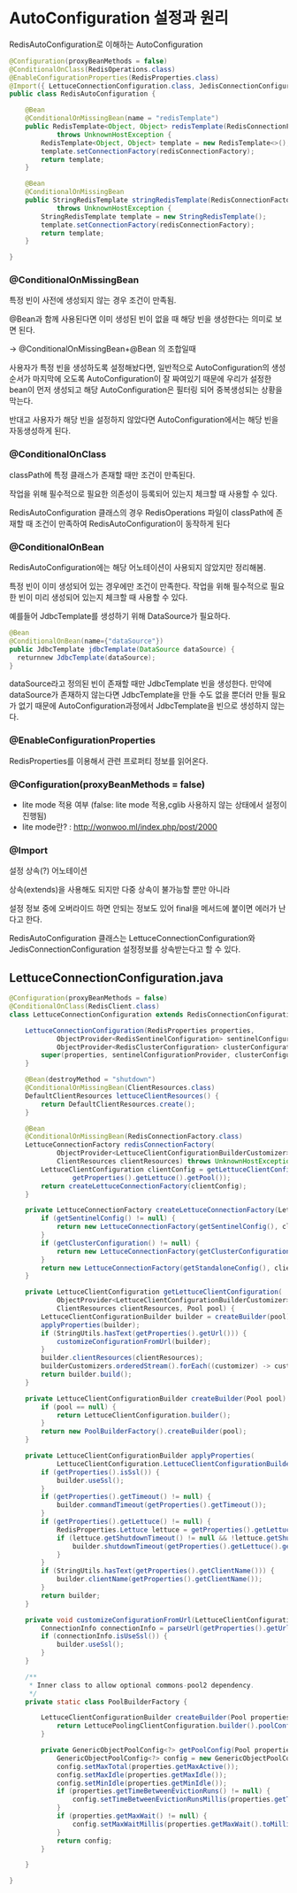 # AutoConfiguration 설정과 원리

RedisAutoConfiguration로 이해하는 AutoConfiguration 

```java
@Configuration(proxyBeanMethods = false)
@ConditionalOnClass(RedisOperations.class)
@EnableConfigurationProperties(RedisProperties.class)
@Import({ LettuceConnectionConfiguration.class, JedisConnectionConfiguration.class })
public class RedisAutoConfiguration {

	@Bean
	@ConditionalOnMissingBean(name = "redisTemplate")
	public RedisTemplate<Object, Object> redisTemplate(RedisConnectionFactory redisConnectionFactory)
			throws UnknownHostException {
		RedisTemplate<Object, Object> template = new RedisTemplate<>();
		template.setConnectionFactory(redisConnectionFactory);
		return template;
	}

	@Bean
	@ConditionalOnMissingBean
	public StringRedisTemplate stringRedisTemplate(RedisConnectionFactory redisConnectionFactory)
			throws UnknownHostException {
		StringRedisTemplate template = new StringRedisTemplate();
		template.setConnectionFactory(redisConnectionFactory);
		return template;
	}

}
```

### @ConditionalOnMissingBean

특정 빈이 사전에 생성되지 않는 경우 조건이 만족됨.

@Bean과 함께 사용된다면 이미 생성된 빈이 없을 때 해당 빈을 생성한다는 의미로 보면 된다.

-> @ConditionalOnMissingBean+@Bean 의 조합일때

사용자가 특정 빈을 생성하도록 설정해놨다면, 일반적으로 AutoConfiguration의 생성 순서가 마지막에 오도록 AutoConfiguration이 잘 짜여있기 때문에 우리가 설정한 bean이 먼저 생성되고 해당 AutoConfiguration은 필터링 되어 중복생성되는 상황을 막는다.

반대고 사용자가 해당 빈을 설정하지 않았다면 AutoConfiguration에서는 해당 빈을 자동생성하게 된다.



### @ConditionalOnClass

classPath에 특정 클래스가 존재할 때만 조건이 만족된다.

작업을 위해 필수적으로 필요한 의존성이 등록되어 있는지 체크할 때 사용할 수 있다.

RedisAutoConfiguration 클래스의 경우 RedisOperations 파일이 classPath에 존재할 때 조건이 만족하여 RedisAutoConfiguration이 동작하게 된다

### @ConditionalOnBean

RedisAutoConfiguration에는 해당 어노테이션이 사용되지 않았지만 정리해봄.

특정 빈이 이미 생성되어 있는 경우에만 조건이 만족한다. 작업을 위해 필수적으로 필요한 빈이 미리 생성되어 있는지 체크할 때 사용할 수 있다.

예를들어 JdbcTemplate를 생성하기 위해 DataSource가 필요하다.

```java
@Bean 
@ConditionalOnBean(name={"dataSource"}) 
public JdbcTemplate jdbcTemplate(DataSource dataSource) {
  returnnew JdbcTemplate(dataSource); 
}
```

dataSource라고 정의된 빈이 존재할 때만 JdbcTemplate 빈을 생성한다. 만약에 dataSource가 존재하지 않는다면 JdbcTemplate을 만들 수도 없을 뿐더러 만들 필요가 없기 때문에 AutoConfiguration과정에서 JdbcTemplate을 빈으로 생성하지 않는다.

### @EnableConfigurationProperties

RedisProperties를 이용해서 관련 프로퍼티 정보를 읽어온다.

### @Configuration(proxyBeanMethods = false)

- lite mode 적용 여부 (false: lite mode 적용,cglib 사용하지 않는 상태에서 설정이 진행됨)
- lite mode란? : http://wonwoo.ml/index.php/post/2000



### @Import

설정 상속(?) 어노테이션

상속(extends)을 사용해도 되지만 다중 상속이 불가능할 뿐만 아니라

설정 정보 중에 오버라이드 하면 안되는 정보도 있어 final을 메서드에 붙이면 에러가 난다고 한다.

RedisAutoConfiguration 클래스는 LettuceConnectionConfiguration와 JedisConnectionConfiguration 설정정보를 상속받는다고 할 수 있다.



## LettuceConnectionConfiguration.java

```java
@Configuration(proxyBeanMethods = false)
@ConditionalOnClass(RedisClient.class)
class LettuceConnectionConfiguration extends RedisConnectionConfiguration {

	LettuceConnectionConfiguration(RedisProperties properties,
			ObjectProvider<RedisSentinelConfiguration> sentinelConfigurationProvider,
			ObjectProvider<RedisClusterConfiguration> clusterConfigurationProvider) {
		super(properties, sentinelConfigurationProvider, clusterConfigurationProvider);
	}

	@Bean(destroyMethod = "shutdown")
	@ConditionalOnMissingBean(ClientResources.class)
	DefaultClientResources lettuceClientResources() {
		return DefaultClientResources.create();
	}

	@Bean
	@ConditionalOnMissingBean(RedisConnectionFactory.class)
	LettuceConnectionFactory redisConnectionFactory(
			ObjectProvider<LettuceClientConfigurationBuilderCustomizer> builderCustomizers,
			ClientResources clientResources) throws UnknownHostException {
		LettuceClientConfiguration clientConfig = getLettuceClientConfiguration(builderCustomizers, clientResources,
				getProperties().getLettuce().getPool());
		return createLettuceConnectionFactory(clientConfig);
	}

	private LettuceConnectionFactory createLettuceConnectionFactory(LettuceClientConfiguration clientConfiguration) {
		if (getSentinelConfig() != null) {
			return new LettuceConnectionFactory(getSentinelConfig(), clientConfiguration);
		}
		if (getClusterConfiguration() != null) {
			return new LettuceConnectionFactory(getClusterConfiguration(), clientConfiguration);
		}
		return new LettuceConnectionFactory(getStandaloneConfig(), clientConfiguration);
	}

	private LettuceClientConfiguration getLettuceClientConfiguration(
			ObjectProvider<LettuceClientConfigurationBuilderCustomizer> builderCustomizers,
			ClientResources clientResources, Pool pool) {
		LettuceClientConfigurationBuilder builder = createBuilder(pool);
		applyProperties(builder);
		if (StringUtils.hasText(getProperties().getUrl())) {
			customizeConfigurationFromUrl(builder);
		}
		builder.clientResources(clientResources);
		builderCustomizers.orderedStream().forEach((customizer) -> customizer.customize(builder));
		return builder.build();
	}

	private LettuceClientConfigurationBuilder createBuilder(Pool pool) {
		if (pool == null) {
			return LettuceClientConfiguration.builder();
		}
		return new PoolBuilderFactory().createBuilder(pool);
	}

	private LettuceClientConfigurationBuilder applyProperties(
			LettuceClientConfiguration.LettuceClientConfigurationBuilder builder) {
		if (getProperties().isSsl()) {
			builder.useSsl();
		}
		if (getProperties().getTimeout() != null) {
			builder.commandTimeout(getProperties().getTimeout());
		}
		if (getProperties().getLettuce() != null) {
			RedisProperties.Lettuce lettuce = getProperties().getLettuce();
			if (lettuce.getShutdownTimeout() != null && !lettuce.getShutdownTimeout().isZero()) {
				builder.shutdownTimeout(getProperties().getLettuce().getShutdownTimeout());
			}
		}
		if (StringUtils.hasText(getProperties().getClientName())) {
			builder.clientName(getProperties().getClientName());
		}
		return builder;
	}

	private void customizeConfigurationFromUrl(LettuceClientConfiguration.LettuceClientConfigurationBuilder builder) {
		ConnectionInfo connectionInfo = parseUrl(getProperties().getUrl());
		if (connectionInfo.isUseSsl()) {
			builder.useSsl();
		}
	}

	/**
	 * Inner class to allow optional commons-pool2 dependency.
	 */
	private static class PoolBuilderFactory {

		LettuceClientConfigurationBuilder createBuilder(Pool properties) {
			return LettucePoolingClientConfiguration.builder().poolConfig(getPoolConfig(properties));
		}

		private GenericObjectPoolConfig<?> getPoolConfig(Pool properties) {
			GenericObjectPoolConfig<?> config = new GenericObjectPoolConfig<>();
			config.setMaxTotal(properties.getMaxActive());
			config.setMaxIdle(properties.getMaxIdle());
			config.setMinIdle(properties.getMinIdle());
			if (properties.getTimeBetweenEvictionRuns() != null) {
				config.setTimeBetweenEvictionRunsMillis(properties.getTimeBetweenEvictionRuns().toMillis());
			}
			if (properties.getMaxWait() != null) {
				config.setMaxWaitMillis(properties.getMaxWait().toMillis());
			}
			return config;
		}

	}

}
```

